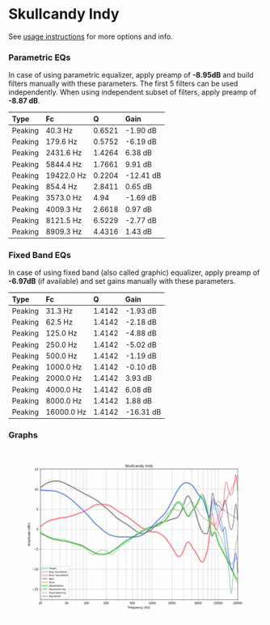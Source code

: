 # Skullcandy Indy
See [usage instructions](https://github.com/jaakkopasanen/AutoEq#usage) for more options and info.

### Parametric EQs
In case of using parametric equalizer, apply preamp of **-8.95dB** and build filters manually
with these parameters. The first 5 filters can be used independently.
When using independent subset of filters, apply preamp of **-8.87 dB**.

| Type    | Fc         |      Q | Gain      |
|:--------|:-----------|:-------|:----------|
| Peaking | 40.3 Hz    | 0.6521 | -1.90 dB  |
| Peaking | 179.6 Hz   | 0.5752 | -6.19 dB  |
| Peaking | 2431.6 Hz  | 1.4264 | 6.38 dB   |
| Peaking | 5844.4 Hz  | 1.7661 | 9.91 dB   |
| Peaking | 19422.0 Hz | 0.2204 | -12.41 dB |
| Peaking | 854.4 Hz   | 2.8411 | 0.65 dB   |
| Peaking | 3573.0 Hz  | 4.94   | -1.69 dB  |
| Peaking | 4009.3 Hz  | 2.6618 | 0.97 dB   |
| Peaking | 8121.5 Hz  | 6.5229 | -2.77 dB  |
| Peaking | 8909.3 Hz  | 4.4316 | 1.43 dB   |

### Fixed Band EQs
In case of using fixed band (also called graphic) equalizer, apply preamp of **-6.97dB**
(if available) and set gains manually with these parameters.

| Type    | Fc         |      Q | Gain      |
|:--------|:-----------|:-------|:----------|
| Peaking | 31.3 Hz    | 1.4142 | -1.93 dB  |
| Peaking | 62.5 Hz    | 1.4142 | -2.18 dB  |
| Peaking | 125.0 Hz   | 1.4142 | -4.88 dB  |
| Peaking | 250.0 Hz   | 1.4142 | -5.02 dB  |
| Peaking | 500.0 Hz   | 1.4142 | -1.19 dB  |
| Peaking | 1000.0 Hz  | 1.4142 | -0.10 dB  |
| Peaking | 2000.0 Hz  | 1.4142 | 3.93 dB   |
| Peaking | 4000.0 Hz  | 1.4142 | 6.08 dB   |
| Peaking | 8000.0 Hz  | 1.4142 | 1.88 dB   |
| Peaking | 16000.0 Hz | 1.4142 | -16.31 dB |

### Graphs
![](./Skullcandy%20Indy.png)